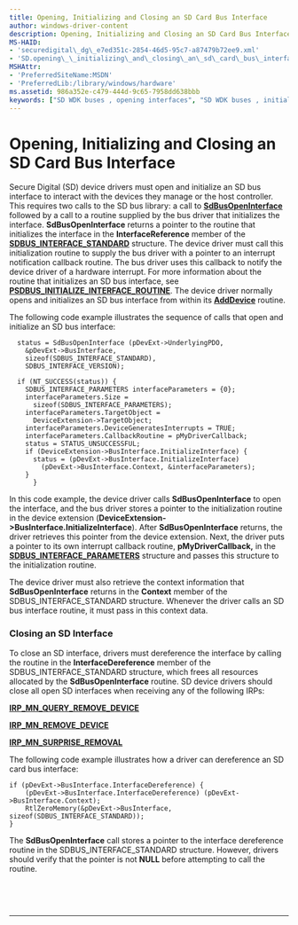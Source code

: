 ```yaml
---
title: Opening, Initializing and Closing an SD Card Bus Interface
author: windows-driver-content
description: Opening, Initializing and Closing an SD Card Bus Interface
MS-HAID:
- 'securedigital\_dg\_e7ed351c-2854-46d5-95c7-a87479b72ee9.xml'
- 'SD.opening\_\_initializing\_and\_closing\_an\_sd\_card\_bus\_interface'
MSHAttr:
- 'PreferredSiteName:MSDN'
- 'PreferredLib:/library/windows/hardware'
ms.assetid: 986a352e-c479-444d-9c65-7958dd638bbb
keywords: ["SD WDK buses , opening interfaces", "SD WDK buses , initializing interfaces", "SD WDK buses , closing interfaces", "initializing SD bus interfaces", "SdBusOpenInterface", "SDBUS_INTERFACE_STANDARD", "interfaces WDK SD bus"]
---
```


# Opening, Initializing and Closing an SD Card Bus Interface


Secure Digital (SD) device drivers must open and initialize an SD bus interface to interact with the devices they manage or the host controller. This requires two calls to the SD bus library: a call to [**SdBusOpenInterface**](https://msdn.microsoft.com/library/windows/hardware/ff537906) followed by a call to a routine supplied by the bus driver that initializes the interface. **SdBusOpenInterface** returns a pointer to the routine that initializes the interface in the **InterfaceReference** member of the [**SDBUS\_INTERFACE\_STANDARD**](https://msdn.microsoft.com/library/windows/hardware/ff537923) structure. The device driver must call this initialization routine to supply the bus driver with a pointer to an interrupt notification callback routine. The bus driver uses this callback to notify the device driver of a hardware interrupt. For more information about the routine that initializes an SD bus interface, see [**PSDBUS\_INITIALIZE\_INTERFACE\_ROUTINE**](https://msdn.microsoft.com/library/windows/hardware/ff537618). The device driver normally opens and initializes an SD bus interface from within its [**AddDevice**](https://msdn.microsoft.com/library/windows/hardware/ff540521) routine.

The following code example illustrates the sequence of calls that open and initialize an SD bus interface:

```
  status = SdBusOpenInterface (pDevExt->UnderlyingPDO,
    &pDevExt->BusInterface,
    sizeof(SDBUS_INTERFACE_STANDARD),
    SDBUS_INTERFACE_VERSION);

  if (NT_SUCCESS(status)) {
    SDBUS_INTERFACE_PARAMETERS interfaceParameters = {0};
    interfaceParameters.Size = 
      sizeof(SDBUS_INTERFACE_PARAMETERS);
    interfaceParameters.TargetObject = 
      DeviceExtension->TargetObject;
    interfaceParameters.DeviceGeneratesInterrupts = TRUE;
    interfaceParameters.CallbackRoutine = pMyDriverCallback;
    status = STATUS_UNSUCCESSFUL;
    if (DeviceExtension->BusInterface.InitializeInterface) {
      status = (pDevExt->BusInterface.InitializeInterface)
        (pDevExt->BusInterface.Context, &interfaceParameters);
    }
      }
```

In this code example, the device driver calls **SdBusOpenInterface** to open the interface, and the bus driver stores a pointer to the initialization routine in the device extension (**DeviceExtension-&gt;BusInterface.InitializeInterface**). After **SdBusOpenInterface** returns, the driver retrieves this pointer from the device extension. Next, the driver puts a pointer to its own interrupt callback routine, **pMyDriverCallback,** in the [**SDBUS\_INTERFACE\_PARAMETERS**](https://msdn.microsoft.com/library/windows/hardware/ff537919) structure and passes this structure to the initialization routine.

The device driver must also retrieve the context information that **SdBusOpenInterface** returns in the **Context** member of the SDBUS\_INTERFACE\_STANDARD structure. Whenever the driver calls an SD bus interface routine, it must pass in this context data.

### Closing an SD Interface

To close an SD interface, drivers must dereference the interface by calling the routine in the **InterfaceDereference** member of the SDBUS\_INTERFACE\_STANDARD structure, which frees all resources allocated by the **SdBusOpenInterface** routine. SD device drivers should close all open SD interfaces when receiving any of the following IRPs:

[**IRP\_MN\_QUERY\_REMOVE\_DEVICE**](https://msdn.microsoft.com/library/windows/hardware/ff551705)

[**IRP\_MN\_REMOVE\_DEVICE**](https://msdn.microsoft.com/library/windows/hardware/ff551738)

[**IRP\_MN\_SURPRISE\_REMOVAL**](https://msdn.microsoft.com/library/windows/hardware/ff551760)

The following code example illustrates how a driver can dereference an SD card bus interface:

```
if (pDevExt->BusInterface.InterfaceDereference) {
    (pDevExt->BusInterface.InterfaceDereference) (pDevExt->BusInterface.Context);
    RtlZeroMemory(&pDevExt->BusInterface, sizeof(SDBUS_INTERFACE_STANDARD));
}
```

The **SdBusOpenInterface** call stores a pointer to the interface dereference routine in the SDBUS\_INTERFACE\_STANDARD structure. However, drivers should verify that the pointer is not **NULL** before attempting to call the routine.

 

 


--------------------


